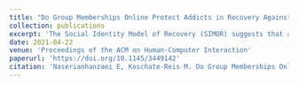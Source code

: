 ```yaml
---
title: "Do Group Memberships Online Protect Addicts in Recovery Against Relapse?: Testing the Social Identity Model of Recovery in the Online World"
collection: publications
excerpt: 'The Social Identity Model of Recovery (SIMOR) suggests that addiction recovery is a journey through time where membership in various groups facilitates success. With the help of computational approaches, we now have access to new resources to study whether a wide variety of different online communities can be part of the addiction recovery journey. In this work, we study the effects of two main social factors on recovery success: first, multiple group membership defined in terms of richness of online community engagement; second, active participation operationalized as the evenness in engagement with these groups. We then model recovery from addiction by applying the extended Cox regression model which accounts for the effect of these two factors on time to relapse. We applied our analysis to a dataset of 457 recovering opioid addicts that self-announced the date of their recovery, indicating that at least 219 (48%) addicts relapsed during the recovery period. We find that multiple group membership - in terms of the number of other forums that a subject had posted in - as well as active participation - in terms of how evenly their posts were spread amongst the different forums - reduced the risk of relapse. We discuss our findings with regards to the opportunity, but also risk, that online group membership poses for recovering opioid addicts, as well as the possible contribution that computational social science methods can make to the study of addiction and recovery.'
date: 2021-04-22
venue: 'Proceedings of the ACM on Human-Computer Interaction'
paperurl: 'https://doi.org/10.1145/3449142'
citation: 'Naserianhanzaei E, Koschate-Reis M. Do Group Memberships Online Protect Addicts in Recovery Against Relapse?: Testing the Social Identity Model of Recovery in the Online World. Proceedings of the ACM on Human-Computer Interaction. 2021 Apr 22;5(CSCW1):1-8'
---
```

